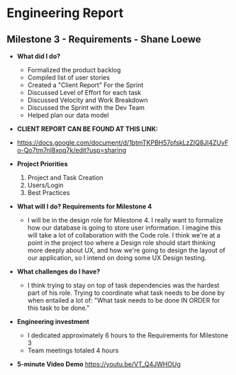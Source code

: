 # Engineering Report

## Milestone 3 - Requirements - Shane Loewe

* **What did I do?**
    * Formalized the product backlog
    * Compiled list of user stories
    * Created a "Client Report" For the Sprint
    * Discussed Level of Effort for each task
    * Discussed Velocity and Work Breakdown
    * Discussed the Sprint with the Dev Team
    * Helped plan our data model 

* **CLIENT REPORT CAN BE FOUND AT THIS LINK:**       
* https://docs.google.com/document/d/1btmTKPBH57ofskLzZlQ8Jl4ZUvFo-Qo7tm7nl8xoq7k/edit?usp=sharing

* **Project Priorities**
    1. Project and Task Creation 
    2. Users/Login
    3. Best Practices
  
* **What will I do? Requirements for Milestone 4**
    * I will be in the design role for Milestone 4. I really want to formalize how our 
    database is going to store user information. I imagine this will take a lot of collaboration 
    with the Code role. I think we're at a point in the project too where a Design role should
    start thinking more deeply about UX, and how we're going to design the layout of our application, 
    so I intend on doing some UX Design testing.

* **What challenges do I have?**
    * I think trying to stay on top of task dependencies was the hardest part of his role. 
    Trying to coordinate what task needs to be done by when entailed a lot of: "What task 
    needs to be done IN ORDER for this task to be done."
  
* **Engineering investment**
    * I dedicated approximately 6 hours to the Requirements for Milestone 3
    * Team meetings totaled 4 hours 
  
* **5-minute Video Demo**
https://youtu.be/VT_Q4JWHOUg


